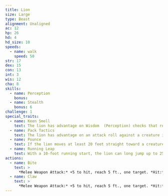```yaml
---
title: Lion
size: Large
type: Beast
alignment: Unaligned
ac: 12
hp: 26
hd: 4
hd_size: 10
speeds:
  - name: walk
    speed: 50
str: 17
dex: 15
con: 13
int: 3
wis: 12
cha: 8
skills:
  - name: Perception
    bonus:
  - name: Stealth
    bonus: 6
challenge: 1
special_traits:
  - name: Keen Smell
    text: The lion has advantage on Wisdom  (Perception) checks that rely on smell.
  - name: Pack Tactics
    text: The lion has advantage on an attack roll against a creature if at least one of the lion's allies is within 5 feet of the creature and the ally isn't incapacitated.
  - name: Pounce
    text: If the lion moves at least 20 feet straight toward a creature and then hits it with a claw attack on the same turn, that target must succeed on a DC 13 Strength saving throw or be knocked prone. If the target is prone, the lion can make one bite attack against it as a bonus action.
  - name: Running Leap
    text: With a 10-foot running start, the lion can long jump up to 25 feet.
actions:
  - name: Bite
    text: >
      *Melee Weapon Attack:* +5 to hit, reach 5 ft., one target. *Hit:* 7 (1d8 + 3) piercing damage.
  - name: Claw
    text: >
      *Melee Weapon Attack:* +5 to hit, reach 5 ft., one target. *Hit:* 6 (1d6 + 3) slashing damage.
---
```

